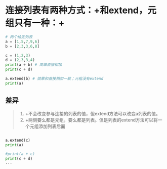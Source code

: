 # 连接列表有两种方式：+和extend，元组只有一种：+
```py
# 两个给定列表
a = [1,5,7,9,6]
b = [2,3,3,6,8]

c = (1,2,3)
d = (2,3,3,4)
print(a + b) # 简单直接相加
print(c + d)

a.extend(b) # 效果和直接相加一致；元祖没有extend
print(a)
```

## 差异

> 1. +不会改变参与连接的列表的值，但extend方法可以改变a列表的值。
> 2. +两侧要么都是元组，要么都是列表。但是列表的extend方法可以将一个元组添加列表后面
```py

a.extend(c)
print(a)

#print(a + c)
print(c + d)
···